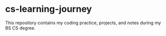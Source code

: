 # cs-learning-journey
This repository contains my coding practice, projects, and notes during my BS CS degree.
